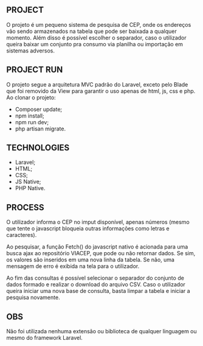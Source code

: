 ## PROJECT

O projeto é um pequeno sistema de pesquisa de CEP, onde os endereços vão sendo armazenados na tabela
que pode ser baixada a qualquer momento. Além disso é possível escolher o separador, caso o utilizador queira
baixar um conjunto pra consumo via planilha ou importação em sistemas adversos.


## PROJECT RUN

O projeto segue a arquitetura MVC padrão do Laravel, exceto pelo Blade que foi removido da View para garantir 
o uso apenas de html, js, css e php.
Ao clonar o projeto:
 - Composer update;
 - npm install;
 - npm run dev;
 - php artisan migrate.


## TECHNOLOGIES

- Laravel;
- HTML;
- CSS;
- JS Native;
- PHP Native.


## PROCESS

O utilizador informa o CEP no imput disponível, apenas números (mesmo que tente o javascript bloqueia outras
informações como letras e caracteres). 

Ao pesquisar, a função Fetch() do javascript nativo é acionada para uma busca ajax ao repositório VIACEP, que pode ou não retornar dados.
Se sim, os valores são inseridos em uma nova linha da tabela. Se não, uma mensagem de erro é exibida na tela para o utilizador. 

Ao fim das consultas é possível selecionar o separador do conjunto de dados formado e realizar o download do arquivo CSV.
Caso o utilizador queira iniciar uma nova base de consulta, basta limpar a tabela e iniciar a pesquisa novamente.

## OBS
Não foi utilizada nenhuma extensão ou biblioteca de qualquer linguagem ou mesmo do framework Laravel.